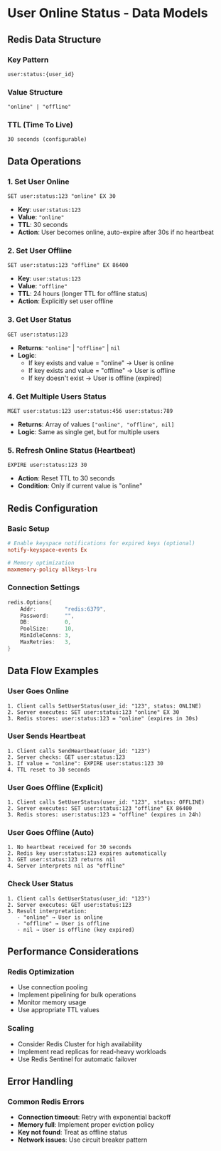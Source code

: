 # User Online Status - Data Models

## Redis Data Structure

### Key Pattern
```
user:status:{user_id}
```

### Value Structure
```
"online" | "offline"
```

### TTL (Time To Live)
```
30 seconds (configurable)
```

## Data Operations

### 1. Set User Online
```redis
SET user:status:123 "online" EX 30
```
- **Key**: `user:status:123`
- **Value**: `"online"`
- **TTL**: 30 seconds
- **Action**: User becomes online, auto-expire after 30s if no heartbeat

### 2. Set User Offline
```redis
SET user:status:123 "offline" EX 86400
```
- **Key**: `user:status:123`
- **Value**: `"offline"`
- **TTL**: 24 hours (longer TTL for offline status)
- **Action**: Explicitly set user offline

### 3. Get User Status
```redis
GET user:status:123
```
- **Returns**: `"online"` | `"offline"` | `nil`
- **Logic**: 
  - If key exists and value = "online" → User is online
  - If key exists and value = "offline" → User is offline
  - If key doesn't exist → User is offline (expired)

### 4. Get Multiple Users Status
```redis
MGET user:status:123 user:status:456 user:status:789
```
- **Returns**: Array of values `["online", "offline", nil]`
- **Logic**: Same as single get, but for multiple users

### 5. Refresh Online Status (Heartbeat)
```redis
EXPIRE user:status:123 30
```
- **Action**: Reset TTL to 30 seconds
- **Condition**: Only if current value is "online"

## Redis Configuration

### Basic Setup
```conf
# Enable keyspace notifications for expired keys (optional)
notify-keyspace-events Ex

# Memory optimization
maxmemory-policy allkeys-lru
```

### Connection Settings
```go
redis.Options{
    Addr:         "redis:6379",
    Password:     "",
    DB:           0,
    PoolSize:     10,
    MinIdleConns: 3,
    MaxRetries:   3,
}
```

## Data Flow Examples

### User Goes Online
```
1. Client calls SetUserStatus(user_id: "123", status: ONLINE)
2. Server executes: SET user:status:123 "online" EX 30
3. Redis stores: user:status:123 = "online" (expires in 30s)
```

### User Sends Heartbeat
```
1. Client calls SendHeartbeat(user_id: "123")
2. Server checks: GET user:status:123
3. If value = "online": EXPIRE user:status:123 30
4. TTL reset to 30 seconds
```

### User Goes Offline (Explicit)
```
1. Client calls SetUserStatus(user_id: "123", status: OFFLINE)
2. Server executes: SET user:status:123 "offline" EX 86400
3. Redis stores: user:status:123 = "offline" (expires in 24h)
```

### User Goes Offline (Auto)
```
1. No heartbeat received for 30 seconds
2. Redis key user:status:123 expires automatically
3. GET user:status:123 returns nil
4. Server interprets nil as "offline"
```

### Check User Status
```
1. Client calls GetUserStatus(user_id: "123")
2. Server executes: GET user:status:123
3. Result interpretation:
   - "online" → User is online
   - "offline" → User is offline
   - nil → User is offline (key expired)
```

## Performance Considerations

### Redis Optimization
- Use connection pooling
- Implement pipelining for bulk operations
- Monitor memory usage
- Use appropriate TTL values

### Scaling
- Consider Redis Cluster for high availability
- Implement read replicas for read-heavy workloads
- Use Redis Sentinel for automatic failover

## Error Handling

### Common Redis Errors
- **Connection timeout**: Retry with exponential backoff
- **Memory full**: Implement proper eviction policy
- **Key not found**: Treat as offline status
- **Network issues**: Use circuit breaker pattern 